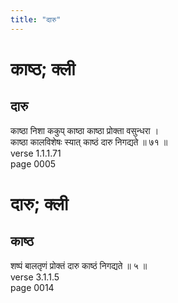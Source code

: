 ```yaml
---
title: "दारु"
---
```


# काष्ठ; क्ली
## दारु
काष्ठा निशा ककुप् काष्ठा काष्ठा प्रोक्ता वसुन्धरा ।<br />काष्ठा कालविशेषः स्यात् काष्ठं दारु निगद्यते ॥ ७१ ॥<br />verse 1.1.1.71<br />page 0005

# दारु; क्ली
## काष्ठ
शष्पं बालतृणं प्रोक्तं दारु काष्ठं निगद्यते ॥ ५ ॥<br />verse 3.1.1.5<br />page 0014

